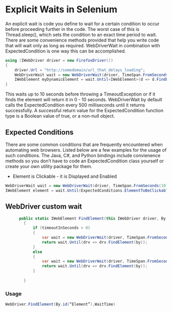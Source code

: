 # Explicit Waits in Selenium

An explicit wait is code you define to wait for a certain condition to occur before proceeding further in the code. The worst case of this is Thread.sleep(), which sets the condition to an exact time period to wait. There are some convenience methods provided that help you write code that will wait only as long as required. WebDriverWait in combination with ExpectedCondition is one way this can be accomplished.



```cs
using (IWebDriver driver = new FirefoxDriver())
{
    driver.Url = "http://somedomain/url_that_delays_loading";
    WebDriverWait wait = new WebDriverWait(driver, TimeSpan.FromSeconds(10));
    IWebElement myDynamicElement = wait.Until<IWebElement>(d => d.FindElement(By.Id("someDynamicElement")));
}
```

This waits up to 10 seconds before throwing a TimeoutException or if it finds the element will return it in 0 - 10 seconds. WebDriverWait by default calls the ExpectedCondition every 500 milliseconds until it returns successfully. A successful return value for the ExpectedCondition function type is a Boolean value of true, or a non-null object.

## Expected Conditions

There are some common conditions that are frequently encountered when automating web browsers. Listed below are a few examples for the usage of such conditions. The Java, C#, and Python bindings include convienence methods so you don’t have to code an ExpectedCondition class yourself or create your own utility package for them.

- Element is Clickable - it is Displayed and Enabled

```cs
WebDriverWait wait = new WebDriverWait(driver, TimeSpan.FromSeconds(10));
IWebElement element = wait.Until(ExpectedConditions.ElementToBeClickable(By.Id("someid")));
```

## WebDriver custom wait

```cs
      public static IWebElement FindElement(this IWebDriver driver, By by, int timeoutInSeconds)
        {
            if (timeoutInSeconds > 0)
            {
                var wait = new WebDriverWait(driver, TimeSpan.FromSeconds(timeoutInSeconds));
                return wait.Until(drv => drv.FindElement(by));
            }
            else
            {
                var wait = new WebDriverWait(driver, TimeSpan.FromSeconds(10));
                return wait.Until(drv => drv.FindElement(by));
            }
        
        }
```

### Usage

```cs
WebDriver.FindElement(By.id(“Element”),WaitTime)
```
